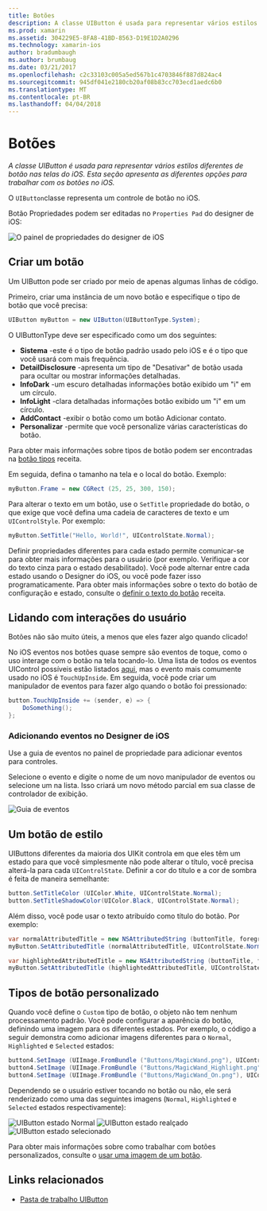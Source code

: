 ```yaml
---
title: Botões
description: A classe UIButton é usada para representar vários estilos diferentes de botão nas telas do iOS. Esta seção apresenta as diferentes opções para trabalhar com os botões no iOS.
ms.prod: xamarin
ms.assetid: 304229E5-8FA8-41BD-8563-D19E1D2A0296
ms.technology: xamarin-ios
author: bradumbaugh
ms.author: brumbaug
ms.date: 03/21/2017
ms.openlocfilehash: c2c33103c005a5ed567b1c4703846f887d824ac4
ms.sourcegitcommit: 945df041e2180cb20af08b83cc703ecd1aedc6b0
ms.translationtype: MT
ms.contentlocale: pt-BR
ms.lasthandoff: 04/04/2018
---
```

# <a name="buttons"></a>Botões

_A classe UIButton é usada para representar vários estilos diferentes de botão nas telas do iOS. Esta seção apresenta as diferentes opções para trabalhar com os botões no iOS._

O `UIButton`classe representa um controle de botão no iOS. 

Botão Propriedades podem ser editadas no `Properties Pad` do designer de iOS:


![](buttons-images/properties.png "O painel de propriedades do designer de iOS")

## <a name="creating-a-button"></a>Criar um botão

Um UIButton pode ser criado por meio de apenas algumas linhas de código.

Primeiro, criar uma instância de um novo botão e especifique o tipo de botão que você precisa:

```csharp
UIButton myButton = new UIButton(UIButtonType.System);
```

O UIButtonType deve ser especificado como um dos seguintes:

- **Sistema** -este é o tipo de botão padrão usado pelo iOS e é o tipo que você usará com mais frequência.
- **DetailDisclosure** -apresenta um tipo de "Desativar" de botão usada para ocultar ou mostrar informações detalhadas.
- **InfoDark** -um escuro detalhadas informações botão exibido um "i" em um círculo.
- **InfoLight** -clara detalhadas informações botão exibido um "i" em um círculo.
- **AddContact** -exibir o botão como um botão Adicionar contato.
- **Personalizar** -permite que você personalize várias características do botão.

Para obter mais informações sobre tipos de botão podem ser encontradas na [botão tipos](https://developer.xamarin.com/recipes/ios/standard_controls/buttons/create_different_types_of_buttons/) receita.

Em seguida, defina o tamanho na tela e o local do botão. Exemplo:

```csharp
myButton.Frame = new CGRect (25, 25, 300, 150);
```

Para alterar o texto em um botão, use o `SetTitle` propriedade do botão, o que exige que você defina uma cadeia de caracteres de texto e um `UIControlStyle`. Por exemplo:

```csharp
myButton.SetTitle("Hello, World!", UIControlState.Normal);
```

Definir propriedades diferentes para cada estado permite comunicar-se para obter mais informações para o usuário (por exemplo. Verifique a cor do texto cinza para o estado desabilitado). Você pode alternar entre cada estado usando o Designer do iOS, ou você pode fazer isso programaticamente. Para obter mais informações sobre o texto do botão de configuração e estado, consulte o [definir o texto do botão](https://developer.xamarin.com/recipes/ios/standard_controls/buttons/set_button_text/) receita.

## <a name="dealing-with-user-interactions"></a>Lidando com interações do usuário


Botões não são muito úteis, a menos que eles fazer algo quando clicado! 

No iOS eventos nos botões quase sempre são eventos de toque, como o uso interage com o botão na tela tocando-lo. Uma lista de todos os eventos UIControl possíveis estão listados [aqui](https://developer.apple.com/documentation/uikit/uicontrolevents), mas o evento mais comumente usado no iOS é `TouchUpInside`. Em seguida, você pode criar um manipulador de eventos para fazer algo quando o botão foi pressionado:


```csharp
button.TouchUpInside += (sender, e) => {
    DoSomething();
};
```

### <a name="adding-events-in-the-ios-designer"></a>Adicionando eventos no Designer de iOS
 
Use a guia de eventos no painel de propriedade para adicionar eventos para controles.

Selecione o evento e digite o nome de um novo manipulador de eventos ou selecione um na lista. Isso criará um novo método parcial em sua classe de controlador de exibição.

![Guia de eventos](buttons-images/image1.png)

## <a name="styling-a-button"></a>Um botão de estilo

UIButtons diferentes da maioria dos UIKit controla em que eles têm um estado para que você simplesmente não pode alterar o título, você precisa alterá-la para cada `UIControlState`. Definir a cor do título e a cor de sombra é feita de maneira semelhante:

```csharp
button.SetTitleColor (UIColor.White, UIControlState.Normal);
button.SetTitleShadowColor(UIColor.Black, UIControlState.Normal);
```

Além disso, você pode usar o texto atribuído como título do botão. Por exemplo:

```csharp
var normalAttributedTitle = new NSAttributedString (buttonTitle, foregroundColor: UIColor.Blue, strikethroughStyle: NSUnderlineStyle.Single);
myButton.SetAttributedTitle (normalAttributedTitle, UIControlState.Normal);

var highlightedAttributedTitle = new NSAttributedString (buttonTitle, foregroundColor: UIColor.Green, strikethroughStyle: NSUnderlineStyle.Thick);
myButton.SetAttributedTitle (highlightedAttributedTitle, UIControlState.Highlighted);
```

## <a name="custom-button-types"></a>Tipos de botão personalizado


Quando você define o `Custom` tipo de botão, o objeto não tem nenhum processamento padrão. Você pode configurar a aparência do botão, definindo uma imagem para os diferentes estados. Por exemplo, o código a seguir demonstra como adicionar imagens diferentes para o `Normal`, `Highlighted` e `Selected` estados:


```csharp
button4.SetImage (UIImage.FromBundle ("Buttons/MagicWand.png"), UIControlState.Normal);
button4.SetImage (UIImage.FromBundle ("Buttons/MagicWand_Highlight.png"), UIControlState.Highlighted);
button4.SetImage (UIImage.FromBundle ("Buttons/MagicWand_On.png"), UIControlState.Selected);
```


Dependendo se o usuário estiver tocando no botão ou não, ele será renderizado como uma das seguintes imagens (`Normal`, `Highlighted` e `Selected` estados respectivamente):


![](buttons-images/image22.png "UIButton estado Normal")
![](buttons-images/image23.png "UIButton estado realçado")
![](buttons-images/image24.png "UIButton estado selecionado")

Para obter mais informações sobre como trabalhar com botões personalizados, consulte o [usar uma imagem de um botão](https://developer.xamarin.com/recipes/ios/standard_controls/buttons/use_an_image_for_a_button/).


## <a name="related-links"></a>Links relacionados

- [Pasta de trabalho UIButton](https://developer.xamarin.com/workbooks/ios/user-interface/UIbutton/uibutton.workbook)
